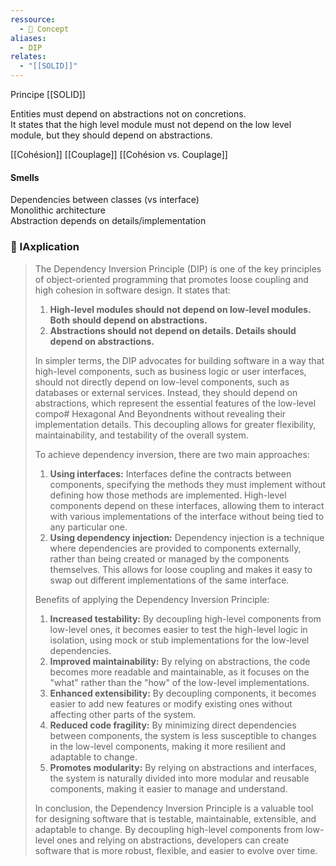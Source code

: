 ```yaml
---
ressource:
  - 🧠 Concept
aliases:
  - DIP
relates:
  - "[[SOLID]]"
---
```

Principe [[SOLID]]

Entities must depend on abstractions not on concretions.  
It states that the high level module must not depend on the low level module, but they should depend on abstractions.

[[Cohésion]]
[[Couplage]]
[[Cohésion vs. Couplage]]


#### Smells  
Dependencies between classes (vs interface)  
Monolithic architecture  
Abstraction depends on details/implementation

### 🤖 IAxplication 

> The Dependency Inversion Principle (DIP) is one of the key principles of object-oriented programming that promotes loose coupling and high cohesion in software design. It states that:
> 
> 1. **High-level modules should not depend on low-level modules. Both should depend on abstractions.**
> 2. **Abstractions should not depend on details. Details should depend on abstractions.**
>     
>In simpler terms, the DIP advocates for building software in a way that high-level components, such as business logic or user interfaces, should not directly depend on low-level components, such as databases or external services. Instead, they should depend on abstractions, which represent the essential features of the low-level compo# Hexagonal And Beyondnents without revealing their implementation details. This decoupling allows for greater flexibility, maintainability, and testability of the overall system.
>
>To achieve dependency inversion, there are two main approaches:
> 
> 1. **Using interfaces:** Interfaces define the contracts between components, specifying the methods they must implement without defining how those methods are implemented. High-level components depend on these interfaces, allowing them to interact with various implementations of the interface without being tied to any particular one.
> 2. **Using dependency injection:** Dependency injection is a technique where dependencies are provided to components externally, rather than being created or managed by the components themselves. This allows for loose coupling and makes it easy to swap out different implementations of the same interface.
>     
> Benefits of applying the Dependency Inversion Principle:
> 
> 1. **Increased testability:** By decoupling high-level components from low-level ones, it becomes easier to test the high-level logic in isolation, using mock or stub implementations for the low-level dependencies.
> 2. **Improved maintainability:** By relying on abstractions, the code becomes more readable and maintainable, as it focuses on the "what" rather than the "how" of the low-level implementations.
> 3. **Enhanced extensibility:** By decoupling components, it becomes easier to add new features or modify existing ones without affecting other parts of the system.
> 4. **Reduced code fragility:** By minimizing direct dependencies between components, the system is less susceptible to changes in the low-level components, making it more resilient and adaptable to change.
> 5. **Promotes modularity:** By relying on abstractions and interfaces, the system is naturally divided into more modular and reusable components, making it easier to manage and understand. 
> 
> In conclusion, the Dependency Inversion Principle is a valuable tool for designing software that is testable, maintainable, extensible, and adaptable to change. By decoupling high-level components from low-level ones and relying on abstractions, developers can create software that is more robust, flexible, and easier to evolve over time.